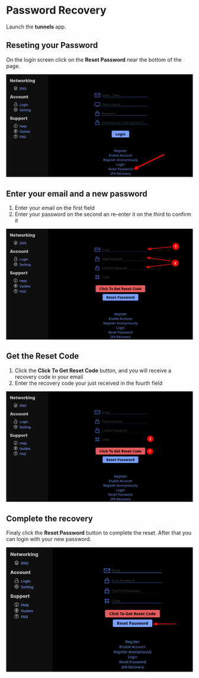 # Password Recovery

Launch the **tunnels** app.

## Reseting your Password

On the login screen click on the **Reset Password** near the bottom of the page.

![click on reset password](https://raw.githubusercontent.com/tunnels-is/media/master/v3/guides/password-reset/passwd-recovery-0.png)

## Enter your email and a new password

1. Enter your email on the first field
2. Enter your password on the second an re-enter it on the third to confirm it

![enter your email and a new password](https://raw.githubusercontent.com/tunnels-is/media/master/v3/guides/password-reset/passwd-recovery-1.png)

## Get the Reset Code

1. Click the **Click To Get Reset Code** button, and you will receive a recovery code in your email
2. Enter the recovery code your just received in the fourth field

![Click on the red button to get the code](https://raw.githubusercontent.com/tunnels-is/media/master/v3/guides/password-reset/passwd-recovery-2.png)

## Complete the recovery

Finaly click the **Reset Password** button to complete the reset. After that you can login
with your new password.

![finish](https://raw.githubusercontent.com/tunnels-is/media/master/v3/guides/password-reset/passwd-recovery-3.png)
